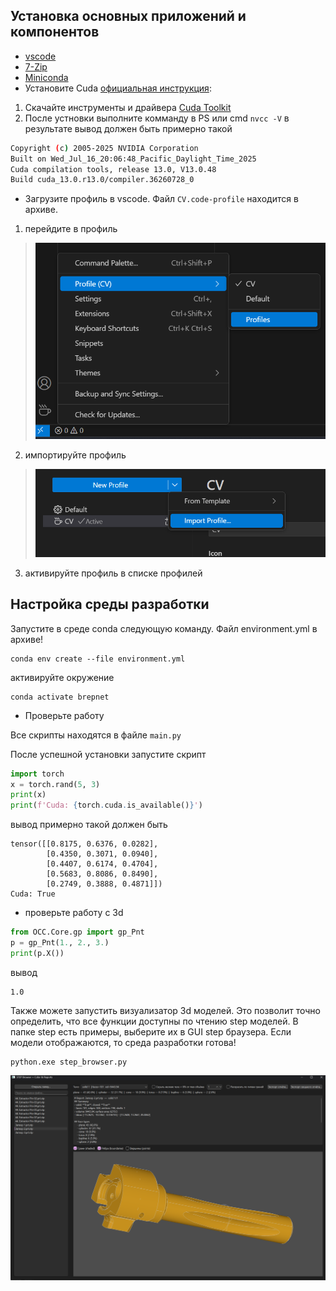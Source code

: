 ## Установка основных приложений и компонентов
- [vscode](https://code.visualstudio.com/download)
- [7-Zip](https://www.7-zip.org/download.html)
- [Miniconda](https://repo.anaconda.com/miniconda/) 
- Установите Cuda [официальная инструкция](https://docs.nvidia.com/cuda/cuda-installation-guide-microsoft-windows/index.html):
1) Скачайте инструменты и драйвера [Cuda Toolkit](https://developer.nvidia.com/cuda-downloads?target_os=Windows&target_arch=x86_64&target_version=11&target_type=exe_network) 
2) После устновки выполните комманду в PS или cmd `nvcc -V` в результате вывод должен быть примерно такой 
```bash
Copyright (c) 2005-2025 NVIDIA Corporation
Built on Wed_Jul_16_20:06:48_Pacific_Daylight_Time_2025
Cuda compilation tools, release 13.0, V13.0.48
Build cuda_13.0.r13.0/compiler.36260728_0
```

- Загрузите профиль в vscode. Файл `CV.code-profile` находится в архиве.

1) перейдите в профиль
> ![alt text](<images/Снимок экрана 2025-08-26 160957.png>)
2) импортируйте профиль
> ![alt text](images/image.png)

3) активируйте профиль в списке профилей

## Настройка среды разработки 
Запустите в среде conda следующую команду. Файл environment.yml в архиве!

```PS
conda env create --file environment.yml
```
активируйте окружение

```PS
conda activate brepnet
```
- Проверьте работу

Все скрипты находятся в файле `main.py`

После успешной установки запустите скрипт

```Python
import torch
x = torch.rand(5, 3)
print(x)
print(f'Cuda: {torch.cuda.is_available()}')
```

вывод примерно такой должен быть

```PS
tensor([[0.8175, 0.6376, 0.0282],
        [0.4350, 0.3071, 0.0940],
        [0.4407, 0.6174, 0.4704],
        [0.5683, 0.8086, 0.8490],
        [0.2749, 0.3888, 0.4871]])
Cuda: True
```

- проверьте работу с 3d

```Python
from OCC.Core.gp import gp_Pnt
p = gp_Pnt(1., 2., 3.)
print(p.X())
```
вывод

```PS
1.0
```

Также можете запустить визуализатор 3d моделей. Это позволит точно определить, что все функции доступны по чтению step моделей. В папке step есть примеры, выберите их в GUI step браузера. Если модели отображаются, то среда разработки готова!

```PS
python.exe step_browser.py
```

![alt text](images/image-1.png)











